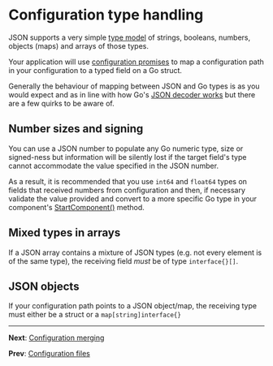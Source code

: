 # Configuration type handling

JSON supports a very simple [type model](http://json.org) of strings, booleans, numbers, objects (maps) and arrays of those types.

Your application will use [configuration promises](ioc-definition-files.md) to map a configuration path in your configuration
to a typed field on a Go struct.

Generally the behaviour of mapping between JSON and Go types is as you would expect and as in line with how Go's [JSON 
decoder works](https://blog.golang.org/json-and-go) but there are a few quirks to be aware of.

## Number sizes and signing

You can use a JSON number to populate any Go numeric type, size or signed-ness but information will be silently lost if
the target field's type cannot accommodate the value specified in the JSON number.

As a result, it is recommended that you use `int64` and `float64` types on fields that received numbers from configuration
and then, if necessary validate the value provided and convert to a more specific Go type in your component's 
[StartComponent()](ioc-lifecycle.md) method.


## Mixed types in arrays

If a JSON array contains a mixture of JSON types (e.g. not every element is of the same type), the receiving field
_must_ be of type `interface{}[]`. 

## JSON objects

If your configuration path points to a JSON object/map, the receiving type must either be a struct or a 
`map[string]interface{}`

---
**Next**: [Configuration merging](cfg-merging.md)

**Prev**: [Configuration files](cfg-files.md)